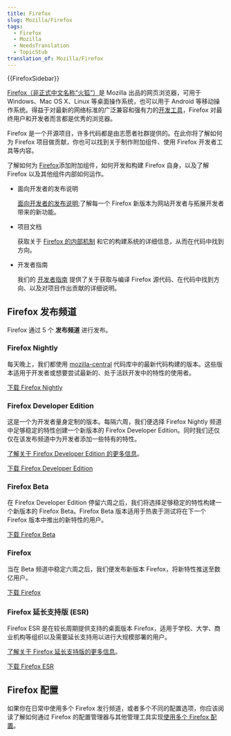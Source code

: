 ```yaml
---
title: Firefox
slug: Mozilla/Firefox
tags:
  - Firefox
  - Mozilla
  - NeedsTranslation
  - TopicStub
translation_of: Mozilla/Firefox
---
```

{{FirefoxSidebar}}

[Firefox（非正式中文名称“火狐”）](https://www.mozilla.org/firefox/all/)是 Mozilla 出品的网页浏览器，可用于 Windows、Mac OS X、Linux 等桌面操作系统，也可以用于 Android 等移动操作系统。得益于对最新的网络标准的广泛兼容和强有力的[开发工具](/zh-CN/docs/Tools)，Firefox 对最终用户和开发者而言都是优秀的浏览器。

Firefox 是一个开源项目，许多代码都是由志愿者社群提供的。在此你将了解如何为 Firefox 项目做贡献，你也可以找到关于制作附加组件、使用 Firefox 开发者工具等内容。

了解如何为 [Firefox](https://www.mozilla.org/firefox/)添加附加组件，如何开发和构建 Firefox 自身，以及了解 Firefox 以及其他组件内部如何运作。

- 面向开发者的发布说明

  [面向开发者的发布说明](/zh-CN/docs/Firefox/Releases);了解每一个 Firefox 新版本为网站开发者与拓展开发者带来的新功能。

- 项目文档

  获取关于 [Firefox 的内部机制](/zh-CN/docs/Mozilla) 和它的构建系统的详细信息，从而在代码中找到方向。

- 开发者指南

  我们的 [开发者指南](/zh-CN/docs/Developer_Guide) 提供了关于获取与编译 Firefox 源代码、在代码中找到方向、以及对项目作出贡献的详细说明。

## Firefox 发布频道

Firefox 通过 5 个 **发布频道** 进行发布。

### Firefox Nightly

每天晚上，我们都使用 [mozilla-central](/zh-CN/docs/mozilla-central) 代码库中的最新代码构建的版本。这些版本适用于开发者或想要尝试最新的、处于活跃开发中的特性的使用者。

[下载 Firefox Nightly](https://nightly.mozilla.org/)

### Firefox Developer Edition

这是一个为开发者量身定制的版本。每隔六周，我们便选择 Firefox Nightly 频道中足够稳定的特性创建一个新版本的 Firefox Developer Edition。同时我们还仅仅在该发布频道中为开发者添加一些特有的特性。

[了解关于 Firefox Developer Edition 的更多信息](/zh-CN/docs/Firefox/Developer_Edition)。

[下载 Firefox Developer Edition](https://www.mozilla.org/firefox/developer/)

### Firefox Beta

在 Firefox Developer Edition 停留六周之后，我们将选择足够稳定的特性构建一个新版本的 Firefox Beta。Firefox Beta 版本适用于热衷于测试将在下一个 Firefox 版本中推出的新特性的用户。

[下载 Firefox Beta](https://www.mozilla.org/firefox/channel/#beta)

### Firefox

当在 Beta 频道中稳定六周之后，我们便发布新版本 Firefox，将新特性推送至数亿用户。

[下载 Firefox](https://www.mozilla.org/firefox/channel/#firefox)

### Firefox 延长支持版 (ESR)

Firefox ESR 是在较长周期提供支持的桌面版本 Firefox，适用于学校、大学、商业机构等组织以及需要延长支持用以进行大规模部署的用户。

[了解关于 Firefox 延长支持版的更多信息](/zh-CN/docs/Firefox/Firefox_ESR)。

[下载 Firefox ESR](https://www.mozilla.org/firefox/organizations/all/)

## Firefox 配置

如果你在日常中使用多个 Firefox 发行频道，或者多个不同的配置选项，你应该阅读了解如何通过 Firefox 的配置管理器与其他管理工具实现[使用多个 Firefox 配置](/zh-CN/docs/Mozilla/Firefox/Multiple_profiles)。
